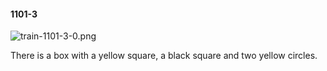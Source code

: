 #### 1101-3
![train-1101-3-0.png](https://github.com/lil-lab/nlvr/raw/master/nlvr/train/images/42/train-1101-3-0.png "train-1101-3-0.png")

There is a box with a yellow square, a black square and two yellow circles.